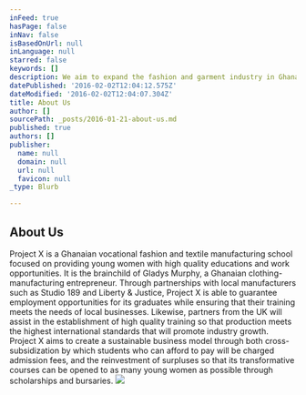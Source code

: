 ```yaml
---
inFeed: true
hasPage: false
inNav: false
isBasedOnUrl: null
inLanguage: null
starred: false
keywords: []
description: We aim to expand the fashion and garment industry in Ghana by training young adults to reach their potential and work at the highest international standards
datePublished: '2016-02-02T12:04:12.575Z'
dateModified: '2016-02-02T12:04:07.304Z'
title: About Us
author: []
sourcePath: _posts/2016-01-21-about-us.md
published: true
authors: []
publisher:
  name: null
  domain: null
  url: null
  favicon: null
_type: Blurb

---
```

## About Us

Project X is a Ghanaian vocational fashion and
textile manufacturing school focused on providing young women with high quality
educations and work opportunities. It is the brainchild of Gladys Murphy, a
Ghanaian clothing-manufacturing entrepreneur. Through partnerships with local
manufacturers such as Studio 189 and Liberty & Justice, Project X is able
to guarantee employment opportunities for its graduates while ensuring that
their training meets the needs of local businesses. Likewise, partners from the
UK will assist in the establishment of high quality training so that production
meets the highest international standards that will promote industry growth. Project
X aims to create a sustainable business model through both cross-subsidization
by which students who can afford to pay will be charged admission fees, and the
reinvestment of surpluses so that its transformative courses can be opened to
as many young women as possible through scholarships and bursaries. ![](https://the-grid-user-content.s3-us-west-2.amazonaws.com/512d23cd-7f45-4f81-8f22-4b8451c4038f.jpg)